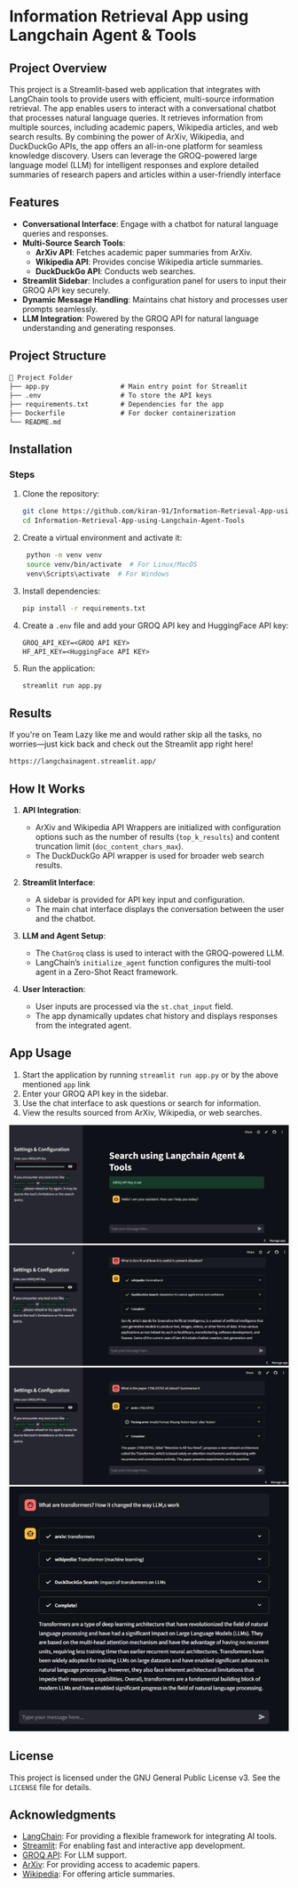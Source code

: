 # Information Retrieval App using Langchain Agent & Tools

## Project Overview
This project is a Streamlit-based web application that integrates with LangChain tools to provide users with efficient, multi-source information retrieval. The app enables users to interact with a conversational chatbot that processes natural language queries. It retrieves information from multiple sources, including academic papers, Wikipedia articles, and web search results. By combining the power of ArXiv, Wikipedia, and DuckDuckGo APIs, the app offers an all-in-one platform for seamless knowledge discovery. Users can leverage the GROQ-powered large language model (LLM) for intelligent responses and explore detailed summaries of research papers and articles within a user-friendly interface

## Features

- **Conversational Interface**: Engage with a chatbot for natural language queries and responses.
- **Multi-Source Search Tools**:
  - **ArXiv API**: Fetches academic paper summaries from ArXiv.
  - **Wikipedia API**: Provides concise Wikipedia article summaries.
  - **DuckDuckGo API**: Conducts web searches.
- **Streamlit Sidebar**: Includes a configuration panel for users to input their GROQ API key securely.
- **Dynamic Message Handling**: Maintains chat history and processes user prompts seamlessly.
- **LLM Integration**: Powered by the GROQ API for natural language understanding and generating responses.


## Project Structure

```
📁 Project Folder
├── app.py                  # Main entry point for Streamlit
├── .env                    # To store the API keys
├── requirements.txt        # Dependencies for the app
├── Dockerfile              # For docker containerization
└── README.md
```


## Installation

### Steps

1. Clone the repository:
   ```bash
   git clone https://github.com/kiran-91/Information-Retrieval-App-using-Langchain-Agent-Tools.git
   cd Information-Retrieval-App-using-Langchain-Agent-Tools
   ```

2. Create a virtual environment and activate it:
   ```bash
    python -m venv venv
    source venv/bin/activate  # For Linux/MacOS
    venv\Scripts\activate  # For Windows
   ```

3. Install dependencies:
   ```bash
   pip install -r requirements.txt
   ```

4. Create a `.env` file and add your GROQ API key and HuggingFace API key:
   ```env
   GROQ_API_KEY=<GROQ API KEY>
   HF_API_KEY=<HuggingFace API KEY>
   ```

5. Run the application:
   ```bash
   streamlit run app.py
   ```

## Results 
If you're on Team Lazy like me and would rather skip all the tasks, no worries—just kick back and check out the Streamlit app right here!
   ``` 
   https://langchainagent.streamlit.app/
   ```


## How It Works

1. **API Integration**:
   - ArXiv and Wikipedia API Wrappers are initialized with configuration options such as the number of results (`top_k_results`) and content truncation limit (`doc_content_chars_max`).
   - The DuckDuckGo API wrapper is used for broader web search results.

2. **Streamlit Interface**:
   - A sidebar is provided for API key input and configuration.
   - The main chat interface displays the conversation between the user and the chatbot.

3. **LLM and Agent Setup**:
   - The `ChatGroq` class is used to interact with the GROQ-powered LLM.
   - LangChain’s `initialize_agent` function configures the multi-tool agent in a Zero-Shot React framework.

4. **User Interaction**:
   - User inputs are processed via the `st.chat_input` field.
   - The app dynamically updates chat history and displays responses from the integrated agent.



## App Usage

1. Start the application by running `streamlit run app.py` or by the above mentioned `app` link 
2. Enter your GROQ API key in the sidebar.
3. Use the chat interface to ask questions or search for information.
4. View the results sourced from ArXiv, Wikipedia, or web searches.

![alt text](image.png)
![alt text](image-1.png)
![alt text](image-2.png)
![alt text](image-3.png)


## License

This project is licensed under the GNU General Public License v3. See the `LICENSE` file for details.

## Acknowledgments

- [LangChain](https://www.langchain.com/): For providing a flexible framework for integrating AI tools.
- [Streamlit](https://streamlit.io/): For enabling fast and interactive app development.
- [GROQ API](https://www.groq.com/): For LLM support.
- [ArXiv](https://arxiv.org/): For providing access to academic papers.
- [Wikipedia](https://www.wikipedia.org/): For offering article summaries.

